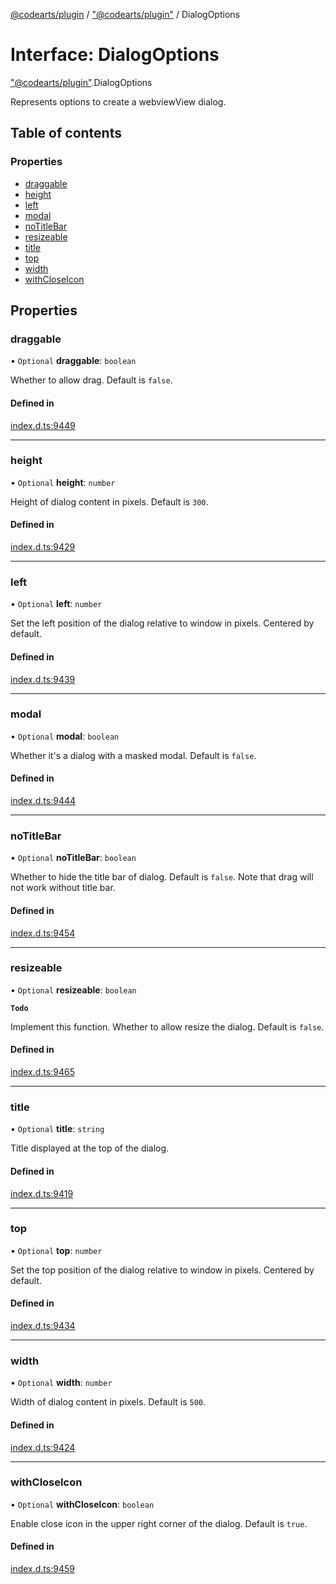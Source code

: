 [@codearts/plugin](../README.md) / ["@codearts/plugin"](../modules/_codearts_plugin_.md) / DialogOptions

# Interface: DialogOptions

["@codearts/plugin"](../modules/_codearts_plugin_.md).DialogOptions

Represents options to create a webviewView dialog.

## Table of contents

### Properties

- [draggable](codearts_plugin_.DialogOptions.md#draggable)
- [height](codearts_plugin_.DialogOptions.md#height)
- [left](codearts_plugin_.DialogOptions.md#left)
- [modal](codearts_plugin_.DialogOptions.md#modal)
- [noTitleBar](codearts_plugin_.DialogOptions.md#notitlebar)
- [resizeable](codearts_plugin_.DialogOptions.md#resizeable)
- [title](codearts_plugin_.DialogOptions.md#title)
- [top](codearts_plugin_.DialogOptions.md#top)
- [width](codearts_plugin_.DialogOptions.md#width)
- [withCloseIcon](codearts_plugin_.DialogOptions.md#withcloseicon)

## Properties

### draggable

• `Optional` **draggable**: `boolean`

Whether to allow drag. Default is `false`.

#### Defined in

[index.d.ts:9449](https://github.com/shuyaqian/cloudide-plugin-api/blob/5b69219/index.d.ts#L9449)

___

### height

• `Optional` **height**: `number`

Height of dialog content in pixels. Default is `300`.

#### Defined in

[index.d.ts:9429](https://github.com/shuyaqian/cloudide-plugin-api/blob/5b69219/index.d.ts#L9429)

___

### left

• `Optional` **left**: `number`

Set the left position of the dialog relative to window in pixels. Centered by default.

#### Defined in

[index.d.ts:9439](https://github.com/shuyaqian/cloudide-plugin-api/blob/5b69219/index.d.ts#L9439)

___

### modal

• `Optional` **modal**: `boolean`

Whether it's a dialog with a masked modal. Default is `false`.

#### Defined in

[index.d.ts:9444](https://github.com/shuyaqian/cloudide-plugin-api/blob/5b69219/index.d.ts#L9444)

___

### noTitleBar

• `Optional` **noTitleBar**: `boolean`

Whether to hide the title bar of dialog. Default is `false`. Note that drag will not work without title bar.

#### Defined in

[index.d.ts:9454](https://github.com/shuyaqian/cloudide-plugin-api/blob/5b69219/index.d.ts#L9454)

___

### resizeable

• `Optional` **resizeable**: `boolean`

**`Todo`**

Implement this function.
Whether to allow resize the dialog. Default is `false`.

#### Defined in

[index.d.ts:9465](https://github.com/shuyaqian/cloudide-plugin-api/blob/5b69219/index.d.ts#L9465)

___

### title

• `Optional` **title**: `string`

Title displayed at the top of the dialog.

#### Defined in

[index.d.ts:9419](https://github.com/shuyaqian/cloudide-plugin-api/blob/5b69219/index.d.ts#L9419)

___

### top

• `Optional` **top**: `number`

Set the top position of the dialog relative to window in pixels. Centered by default.

#### Defined in

[index.d.ts:9434](https://github.com/shuyaqian/cloudide-plugin-api/blob/5b69219/index.d.ts#L9434)

___

### width

• `Optional` **width**: `number`

Width of dialog content in pixels. Default is `500`.

#### Defined in

[index.d.ts:9424](https://github.com/shuyaqian/cloudide-plugin-api/blob/5b69219/index.d.ts#L9424)

___

### withCloseIcon

• `Optional` **withCloseIcon**: `boolean`

Enable close icon in the upper right corner of the dialog. Default is `true`.

#### Defined in

[index.d.ts:9459](https://github.com/shuyaqian/cloudide-plugin-api/blob/5b69219/index.d.ts#L9459)
